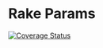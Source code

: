 # Rake Params
[![Coverage Status](https://coveralls.io/repos/github/aetheric/rake-params/badge.svg?branch=master)](https://coveralls.io/github/aetheric/rake-params?branch=master)

